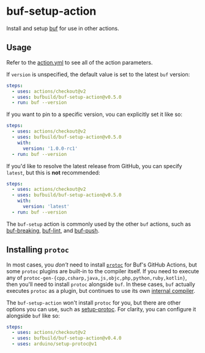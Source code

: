 # buf-setup-action

Install and setup [buf](https://github.com/bufbuild/buf) for use in other actions.

## Usage

Refer to the [action.yml](https://github.com/bufbuild/buf-setup-action/blob/main/action.yml)
to see all of the action parameters.

If `version` is unspecified, the default value is set to the latest `buf` version:

```yaml
steps:
  - uses: actions/checkout@v2
  - uses: bufbuild/buf-setup-action@v0.5.0
  - run: buf --version
```

If you want to pin to a specific version, vou can explicitly set it like so:

```yaml
steps:
  - uses: actions/checkout@v2
  - uses: bufbuild/buf-setup-action@v0.5.0
    with:
      version: '1.0.0-rc1'
  - run: buf --version
```

If you'd like to resolve the latest release from GitHub, you can specify `latest`,
but this is **not** recommended:

```yaml
steps:
  - uses: actions/checkout@v2
  - uses: bufbuild/buf-setup-action@v0.5.0
    with:
      version: 'latest'
  - run: buf --version
```

The `buf-setup` action is commonly used by the other `buf` actions,
such as [buf-breaking][1], [buf-lint][2], and [buf-push][3].

  [1]: https://github.com/marketplace/actions/buf-breaking
  [2]: https://github.com/marketplace/actions/buf-lint
  [3]: https://github.com/marketplace/actions/buf-push

## Installing `protoc`

In most cases, you _don't_ need to install [`protoc`][4] for Buf's GitHub Actions, but
some `protoc` plugins are built-in to the compiler itself. If you need to execute any of
`protoc-gen-{cpp,csharp,java,js,objc,php,python,ruby,kotlin}`, then you'll need to install
`protoc` alongside `buf`. In these cases, `buf` actually executes `protoc` as a plugin,
but continues to use its own [internal compiler][5].

The `buf-setup-action` won't install `protoc` for you, but there are other options you can
use, such as [setup-protoc][6]. For clarity, you can configure it alongside `buf` like so:

```yaml
steps:
  - uses: actions/checkout@v2
  - uses: bufbuild/buf-setup-action@v0.4.0
  - uses: arduino/setup-protoc@v1
```

  [4]: https://github.com/protocolbuffers/protobuf#protocol-compiler-installation
  [5]: https://docs.buf.build/build/internal-compiler
  [6]: https://github.com/marketplace/actions/setup-protoc
